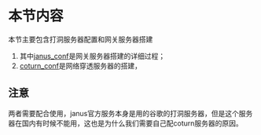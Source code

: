 # 本节内容

本节主要包含打洞服务器配置和网关服务器搭建

1. 其中[janus_conf](https://github.com/HelloWorldCN/webrtc_edu/blob/master/lesson02/janus_conf.md)是网关服务器搭建的详细过程；
2. [coturn_conf](https://github.com/HelloWorldCN/webrtc_edu/blob/master/lesson02/coturn_conf.md)是网络穿透服务器的搭建，

## 注意

两者需要配合使用，janus官方服务本身是用的谷歌的打洞服务器，但是这个服务器在国内有时候不能用，这也是为什么我们需要自己配coturn服务器的原因。
